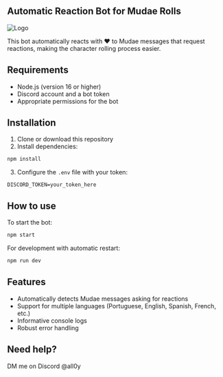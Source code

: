 ## Automatic Reaction Bot for Mudae Rolls

![Logo](https://i.imgur.com/saFmsYO.png)

This bot automatically reacts with ❤️ to Mudae messages that request reactions, making the character rolling process easier.

## Requirements

- Node.js (version 16 or higher)
- Discord account and a bot token
- Appropriate permissions for the bot

## Installation

1. Clone or download this repository
2. Install dependencies:
```bash
npm install
```
3. Configure the `.env` file with your token:
```
DISCORD_TOKEN=your_token_here
```

## How to use

To start the bot:
```bash
npm start
```

For development with automatic restart:
```bash
npm run dev
```

## Features

- Automatically detects Mudae messages asking for reactions
- Support for multiple languages (Portuguese, English, Spanish, French, etc.)
- Informative console logs
- Robust error handling

## Need help?

DM me on Discord @all0y


